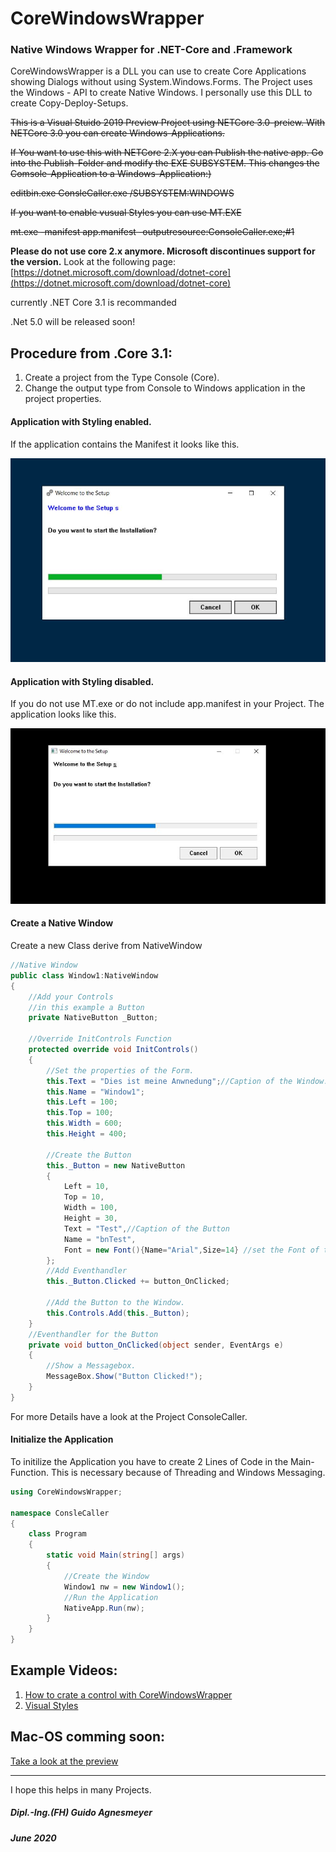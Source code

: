 # CoreWindowsWrapper
### Native Windows Wrapper for .NET-Core and .Framework

CoreWindowsWrapper is a DLL you can use to create Core Applications showing Dialogs without using System.Windows.Forms.
The Project uses the Windows - API to create Native Windows. I personally use this DLL to create Copy-Deploy-Setups.

~~This is a Visual Stuido 2019 Preview Project using NETCore 3.0-preiew.
With NETCore 3.0 you can create Windows-Applications.~~

~~If You want to use this with NETCore 2.X you can Publish the native app.
Go into the Publish-Folder and modify the EXE SUBSYSTEM. This changes the Comsole-Application to a Windows-Application:)~~


~~editbin.exe ConsleCaller.exe /SUBSYSTEM:WINDOWS~~

~~If you want to enable vusual Styles you can use MT.EXE~~


~~mt.exe -manifest app.manifest -outputresource:ConsoleCaller.exe;#1~~

**Please do not use core 2.x anymore. Microsoft discontinues support for the version.**
Look at the following page:
[https://dotnet.microsoft.com/download/dotnet-core](https://dotnet.microsoft.com/download/dotnet-core)

currently .NET Core 3.1 is recommanded

.Net 5.0 will be released soon!



Procedure from .Core 3.1:
---
1. Create a project from the Type Console (Core). 
2. Change the output type from Console to Windows application in the project properties.

#### Application with Styling enabled.
If the application contains the Manifest it looks like this.

![Application with Style](https://github.com/ITAgnesmeyer/CoreWindowsWrapper/blob/master/Pitures/windows_icon.JPG)

#### Application with Styling disabled.
If you do not use MT.exe or do not include app.manifest in your Project. The application looks like this.

![Application with Style](https://github.com/ITAgnesmeyer/CoreWindowsWrapper/blob/master/Pitures/Visual_Style_no_Style.JPG)






#### Create a Native Window
Create a new Class derive from NativeWindow

```c#
//Native Window
public class Window1:NativeWindow
{
	//Add your Controls
	//in this example a Button
	private NativeButton _Button;
	
	//Override InitControls Function
	protected override void InitControls()
	{
		//Set the properties of the Form.
		this.Text = "Dies ist meine Anwnedung";//Caption of the Window.
		this.Name = "Window1";
		this.Left = 100;
		this.Top = 100;
		this.Width = 600;
		this.Height = 400;
		
		//Create the Button
		this._Button = new NativeButton
		{
			Left = 10,
			Top = 10,
			Width = 100,
			Height = 30,
			Text = "Test",//Caption of the Button
			Name = "bnTest",
			Font = new Font(){Name="Arial",Size=14} //set the Font of the Button
		};	
		//Add Eventhandler
		this._Button.Clicked += button_OnClicked;
		
		//Add the Button to the Window.
		this.Controls.Add(this._Button);
	}
	//Eventhandler for the Button
	private void button_OnClicked(object sender, EventArgs e)
	{
		//Show a Messagebox.
		MessageBox.Show("Button Clicked!");
	}
}
```
For more Details have a look at the Project ConsoleCaller.

#### Initialize the Application
To initilize the Application you have to create 2 Lines of Code in the Main-Function.
This is necessary because of Threading and Windows Messaging.
```C#
using CoreWindowsWrapper;

namespace ConsleCaller
{
    class Program
    {
        static void Main(string[] args)
        {
            //Create the Window
            Window1 nw = new Window1();
            //Run the Application
            NativeApp.Run(nw);
        }
    }
}
```

Example Videos:
---
1. [How to crate a control with CoreWindowsWrapper](https://www.youtube.com/watch?v=pUK0cw0OkMo)
2. [Visual Styles](https://www.youtube.com/watch?v=XMHUsqDBWR0)

Mac-OS comming soon:
---
[Take a look at the preview](https://www.youtube.com/watch?v=cfcFkxKG4GQ)

---

I hope this helps in many Projects. 

##### Dipl.-Ing.(FH) Guido Agnesmeyer
##### June 2020

